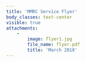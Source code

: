 ```yaml
---
title: 'MMRC Service Flyer'
body_classes: text-center
visible: true
attachments:
    -
        image: flyer1.jpg
        file_name: flyer.pdf
        title: 'March 2018'
---
```


